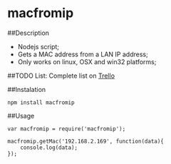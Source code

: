 macfromip
=========

##Description
*   Nodejs script;
*   Gets a MAC address from a LAN IP address;
*   Only works on linux, OSX and win32 platforms;

##TODO List:
Complete list on [Trello](https://trello.com/b/B1WM4gbZ/macfromip)

##Instalation
```
npm install macfromip
```

##Usage
```
var macfromip = require('macfromip');

macfromip.getMac('192.168.2.169', function(data){
    console.log(data);
});
```
